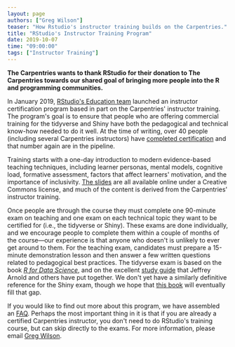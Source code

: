 ```yaml
---
layout: page
authors: ["Greg Wilson"]
teaser: "How Rstudio's instructor training builds on the Carpentries."
title: "RStudio's Instructor Training Program"
date: 2019-10-07
time: "09:00:00"
tags: ["Instructor Training"]
---
```


**The Carpentries wants to thank RStudio for their donation to The Carpentries towards our shared goal of bringing more people into the R and programming communities.**

In January 2019,
[RStudio's Education team][rstudio-education] launched an instructor certification program
based in part on the Carpentries' instructor training.
The program's goal is to ensure that people who are offering commercial training for the tidyverse and Shiny
have both the pedagogical and technical know-how needed to do it well.
At the time of writing,
over 40 people (including several Carpentries instructors) have [completed certification][directory]
and that number again are in the pipeline.

Training starts with a one-day introduction to modern evidence-based teaching techniques,
including learner personas,
mental models,
cognitive load,
formative assessment,
factors that affect learners' motivation,
and the importance of inclusivity.
[The slides][slides] are all available online under a Creative Commons license,
and much of the content is derived from the Carpentries' instructor training.

Once people are through the course
they must complete one 90-minute exam on teaching
and one exam on each technical topic they want to be certified for (i.e., the tidyverse or Shiny).
These exams are done individually,
and we encourage people to complete them within a couple of months of the course—our experience is that
anyone who doesn't is unlikely to ever get around to them.
For the teaching exam,
candidates must prepare a 15-minute demonstration lesson
and then answer a few written questions related to pedagogical best practices.
The tidyverse exam is based on the book [*R for Data Science*][r4ds],
and on the excellent [study guide][r4ds-solutions] that Jeffrey Arnold and others have put together.
We don't yet have a similarly definitive reference for the Shiny exam,
though we hope that [this book][shiny-book] will eventually fill that gap.

If you would like to find out more about this program,
we have assembled an [FAQ][faq].
Perhaps the most important thing in it is that
if you are already a certified Carpentries instructor,
you don't need to do RStudio's training course,
but can skip directly to the exams.
For more information,
please email [Greg Wilson](mailto:greg.wilson@rstudio.com).

[directory]: http://education.rstudio.com/trainers/
[faq]: https://education.rstudio.com/trainers/#faq
[r4ds]: https://r4ds.had.co.nz/
[r4ds-solutions]: https://jrnold.github.io/r4ds-exercise-solutions/
[rstudio-education]: http://education.rstudio.com/
[shiny-book]: https://mastering-shiny.org/
[slides]: https://drive.google.com/drive/folders/13ohFt3D0EJ5PDbMaWTxnHH-hwA7G0IvY
